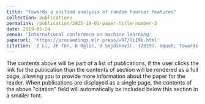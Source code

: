```yaml
---
title: "Towards a unified analysis of random Fourier features"
collection: publications
permalink: /publication/2015-10-01-paper-title-number-3
date: 2019-05-24
venue: 'International conference on machine learning'
paperurl: 'https://proceedings.mlr.press/v97/li19k.html'
citation: 'Z Li, JF Ton, D Oglic, D Sejdinovic. (2019). &quot; Towards a unified analysis of random Fourier features.&quot; <i>International conference on machine learning</i>, 3905-3914.'
---
```


The contents above will be part of a list of publications, if the user clicks the link for the publication than the contents of section will be rendered as a full page, allowing you to provide more information about the paper for the reader. When publications are displayed as a single page, the contents of the above "citation" field will automatically be included below this section in a smaller font.
